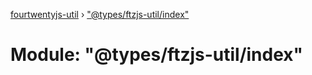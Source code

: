 [fourtwentyjs-util](../README.md) › ["@types/ftzjs-util/index"](__types_ftzjs_util_index_.md)

# Module: "@types/ftzjs-util/index"


